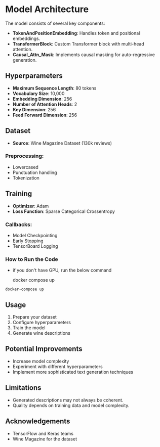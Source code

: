 # Model Architecture

The model consists of several key components:

- **TokenAndPositionEmbedding**: Handles token and positional embeddings.
- **TransformerBlock**: Custom Transformer block with multi-head attention.
- **Causal_Attn_Mask**: Implements causal masking for auto-regressive generation.

## Hyperparameters

- **Maximum Sequence Length**: 80 tokens
- **Vocabulary Size**: 10,000
- **Embedding Dimension**: 256
- **Number of Attention Heads**: 2
- **Key Dimension**: 256
- **Feed Forward Dimension**: 256

## Dataset

- **Source**: Wine Magazine Dataset (130k reviews)
  
### Preprocessing:
- Lowercased
- Punctuation handling
- Tokenization

## Training

- **Optimizer**: Adam
- **Loss Function**: Sparse Categorical Crossentropy

### Callbacks:
- Model Checkpointing
- Early Stopping
- TensorBoard Logging
### How to Run the Code
- if you don't have GPU, run the below command

  docker compose up


```docker-compose up ``` 
## Usage

1. Prepare your dataset
2. Configure hyperparameters
3. Train the model
4. Generate wine descriptions

## Potential Improvements

- Increase model complexity
- Experiment with different hyperparameters
- Implement more sophisticated text generation techniques

## Limitations

- Generated descriptions may not always be coherent.
- Quality depends on training data and model complexity.

## Acknowledgements

- TensorFlow and Keras teams
- Wine Magazine for the dataset
